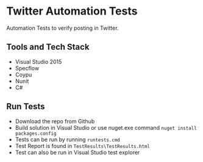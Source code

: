 # Twitter Automation Tests
Automation Tests to verify posting in Twitter.

## Tools and Tech Stack

* Visual Studio 2015
* Specflow
* Coypu
* Nunit
* C#

## Run Tests

* Download the repo from Github
* Build solution in Visual Studio or use nuget.exe command ```nuget install packages.config```
* Tests can be run by running ```runtests.cmd``` 
* Test Report is found in ```TestResults\TestResults.html```
* Test can also be run in Visual Studio test explorer
